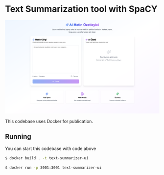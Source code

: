 # Text Summarization tool with SpaCY

![Image from resource](/gallery/screen.png)

This codebase uses Docker for publication.

## Running

You can start this codebase with code above

```sh
$ docker build . -t text-summarizer-ui
```

```sh
$ docker run -p 3001:3001 text-summarizer-ui
```